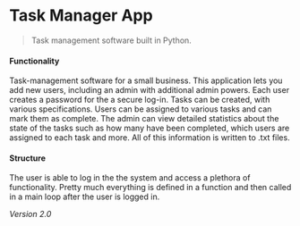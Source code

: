 # Task Manager App

> Task management software built in Python.

#### Functionality
Task-management software for a small business. This application lets you add new users, including an admin with additional admin powers. Each user creates a password for the a secure log-in. Tasks can be created, with various specifications. Users can be assigned to various tasks and can mark them as complete. The admin can view detailed statistics about the state of the tasks such as how many have been completed, which users are assigned to each task and more. All of this information is written to .txt files.

#### Structure
The user is able to log in the the system and access a plethora of functionality. Pretty much everything is defined in a function and then called in a main loop after the user is logged in.

*Version 2.0*
